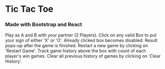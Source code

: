 # Tic Tac Toe

### Made with Bootstrap and React

Play as A and B with your partner (2 Players).
Click on any valid Box to put your sign of either 'X' or 'O'.
Already clicked box becomes disabled.
Result pops-up after the game is finished.
Restart a new game by clicking on 'Restart Game'.
Track game history above the box with count of each player's win games.
Clear all previous history of games by clicking on 'Clear History'.
